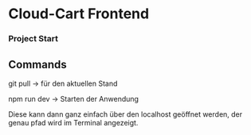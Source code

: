 # Cloud-Cart Frontend

### Project Start

## Commands

git pull -> für den aktuellen Stand

npm run dev -> Starten der Anwendung 

Diese kann dann ganz einfach über den localhost geöffnet werden, der genau pfad wird im Terminal angezeigt.
